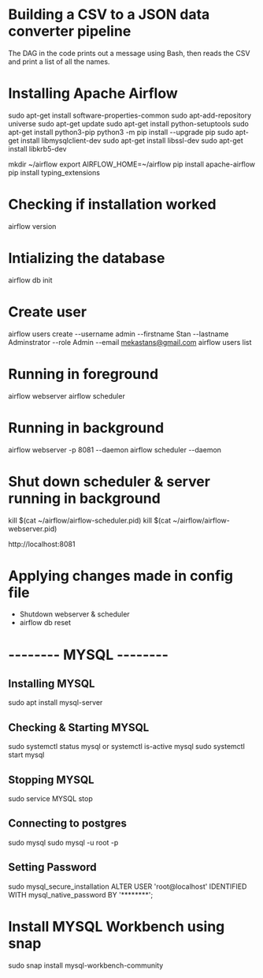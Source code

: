 # Building a CSV to a JSON data converter pipeline
The DAG in the code prints out a message using Bash, then reads the CSV and print a list of all the names.








# Installing Apache Airflow
sudo apt-get install software-properties-common
sudo apt-add-repository universe
sudo apt-get update
sudo apt-get install python-setuptools
sudo apt-get install python3-pip
python3 -m pip install --upgrade pip
sudo apt-get install libmysqlclient-dev
sudo apt-get install libssl-dev
sudo apt-get install libkrb5-dev

mkdir ~/airflow
export AIRFLOW_HOME=~/airflow
pip install apache-airflow
pip install typing_extensions

# Checking if installation worked
airflow version

# Intializing the database
airflow db init

# Create user
airflow users create --username admin --firstname Stan --lastname Adminstrator --role Admin --email mekastans@gmail.com
airflow users list

# Running in foreground
airflow webserver
airflow scheduler

# Running in background
airflow webserver -p 8081 --daemon
airflow scheduler --daemon

# Shut down scheduler & server running in background
kill $(cat ~/airflow/airflow-scheduler.pid)
kill $(cat ~/airflow/airflow-webserver.pid)

http://localhost:8081


# Applying changes made in config file
- Shutdown webserver & scheduler
- airflow db reset


# -------- MYSQL --------
## Installing MYSQL
sudo apt install mysql-server
## Checking & Starting MYSQL
sudo systemctl status mysql or systemctl is-active mysql
sudo systemctl start mysql
## Stopping MYSQL
sudo service MYSQL stop

## Connecting to postgres
sudo mysql
sudo mysql -u root -p
## Setting Password
sudo mysql_secure_installation
ALTER USER 'root@localhost' IDENTIFIED WITH mysql_native_password BY '********';

# Install MYSQL Workbench using snap
sudo snap install mysql-workbench-community

